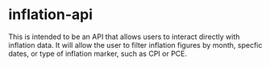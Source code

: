 # inflation-api

This is intended to be an API that allows users to interact directly with inflation data. It will allow the user to filter inflation figures by month, specfic dates, or type of inflation marker, such as CPI or PCE.